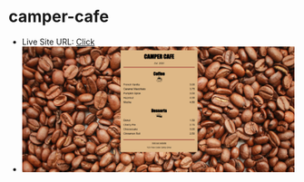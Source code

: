 # camper-cafe
- Live Site URL: [Click](https://rubchenkoartem.github.io/camper-cafe/)
- ![Preview for the Web Site](prew.png)
